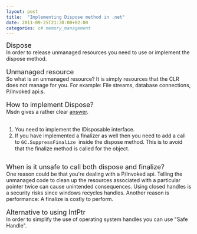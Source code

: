 ```yaml
---
layout: post
title:  "Implementing Dispose method in .net"
date: 2011-09-25T21:30:00+02:00
categories: c# memory_management
---
```


<span class="Apple-style-span" style="font-size: large;">Dispose</span><br>
In order to release unmanaged resources you need to use or implement the dispose method.<br><br><span class="Apple-style-span" style="font-size: large;">Unmanaged resource</span><br>
So what is an unmanaged resource? It is simply resources that the CLR does not manage for you. For example: File streams, database connections, P/Invoked api:s.<br><br><span class="Apple-style-span" style="font-size: large;">How to implement Dispose?</span><br>
Msdn gives a rather clear <a href="http://msdn.microsoft.com/en-us/library/fs2xkftw.aspx">answer</a>.<br><br><ol>
<li>You need to implement the IDisposable interface. </li>
<li>If you have implemented a finalizer as well then you need to add a call to <span class="Apple-style-span" style="font-family: Consolas, Courier, monospace; font-size: 13px; white-space: pre;">GC.SuppressFinalize </span>inside the dispose method. This is to avoid that the finalize method is called for the object.</li>
</ol>
<br><span class="Apple-style-span" style="font-size: large;">When is it unsafe to call both dispose and finalize?</span><br>
One reason could be that you're dealing with a P/Invoked api. Telling the unmanaged code to clean up the resources associated with a particular pointer twice can cause unintended consequences. Using closed handles is a security risks since windows recycles handles. Another reason is performance: A finalize is costly to perform.<br><br><span class="Apple-style-span" style="font-size: large;">Alternative to using IntPtr</span><br>
In order to simplify the use of operating system handles you can use "Safe Handle".
<div style="clear: both;"></div>